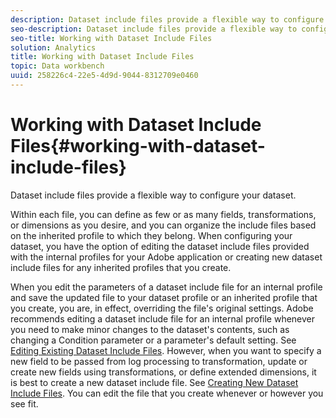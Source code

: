 ```yaml
---
description: Dataset include files provide a flexible way to configure your dataset.
seo-description: Dataset include files provide a flexible way to configure your dataset.
seo-title: Working with Dataset Include Files
solution: Analytics
title: Working with Dataset Include Files
topic: Data workbench
uuid: 258226c4-22e5-4d9d-9044-8312709e0460
---
```


# Working with Dataset Include Files{#working-with-dataset-include-files}

Dataset include files provide a flexible way to configure your dataset.

 Within each file, you can define as few or as many fields, transformations, or dimensions as you desire, and you can organize the include files based on the inherited profile to which they belong. When configuring your dataset, you have the option of editing the dataset include files provided with the internal profiles for your Adobe application or creating new dataset include files for any inherited profiles that you create.

When you edit the parameters of a dataset include file for an internal profile and save the updated file to your dataset profile or an inherited profile that you create, you are, in effect, overriding the file's original settings. Adobe recommends editing a dataset include file for an internal profile whenever you need to make minor changes to the dataset's contents, such as changing a Condition parameter or a parameter's default setting. See [Editing Existing Dataset Include Files](../../../../home/c-dataset-const-proc/c-dataset-inc-files/c-work-dataset-inc-files/t-edit-ex-dataset-inc-files.md#task-456c04e38ebc425fb35677a6bb6aa077). However, when you want to specify a new field to be passed from log processing to transformation, update or create new fields using transformations, or define extended dimensions, it is best to create a new dataset include file. See [Creating New Dataset Include Files](../../../../home/c-dataset-const-proc/c-dataset-inc-files/c-work-dataset-inc-files/t-create-new-dataset-inc-files.md#task-b29f30605c374a6ca747ac843337b06e). You can edit the file that you create whenever or however you see fit. 
